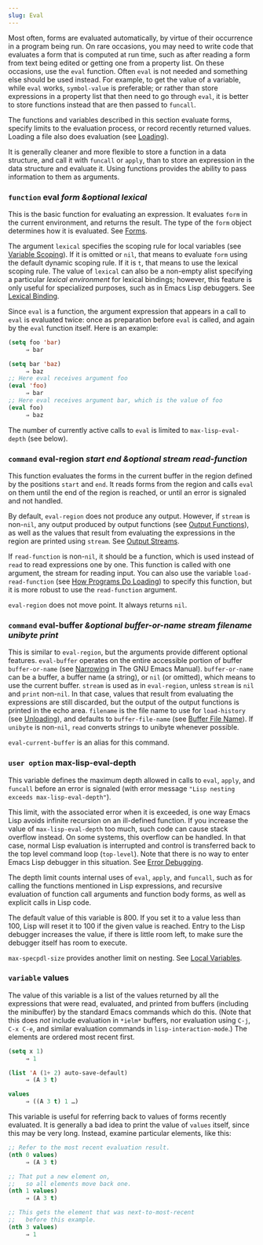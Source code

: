 ```yaml
---
slug: Eval
---
```


Most often, forms are evaluated automatically, by virtue of their occurrence in a program being run. On rare occasions, you may need to write code that evaluates a form that is computed at run time, such as after reading a form from text being edited or getting one from a property list. On these occasions, use the `eval` function. Often `eval` is not needed and something else should be used instead. For example, to get the value of a variable, while `eval` works, `symbol-value` is preferable; or rather than store expressions in a property list that then need to go through `eval`, it is better to store functions instead that are then passed to `funcall`.

The functions and variables described in this section evaluate forms, specify limits to the evaluation process, or record recently returned values. Loading a file also does evaluation (see [Loading](Loading)).

It is generally cleaner and more flexible to store a function in a data structure, and call it with `funcall` or `apply`, than to store an expression in the data structure and evaluate it. Using functions provides the ability to pass information to them as arguments.

### <span className="tag function">`function`</span> **eval** *form \&optional lexical*

This is the basic function for evaluating an expression. It evaluates `form` in the current environment, and returns the result. The type of the `form` object determines how it is evaluated. See [Forms](Forms).

The argument `lexical` specifies the scoping rule for local variables (see [Variable Scoping](Variable-Scoping)). If it is omitted or `nil`, that means to evaluate `form` using the default dynamic scoping rule. If it is `t`, that means to use the lexical scoping rule. The value of `lexical` can also be a non-empty alist specifying a particular *lexical environment* for lexical bindings; however, this feature is only useful for specialized purposes, such as in Emacs Lisp debuggers. See [Lexical Binding](Lexical-Binding).

Since `eval` is a function, the argument expression that appears in a call to `eval` is evaluated twice: once as preparation before `eval` is called, and again by the `eval` function itself. Here is an example:

```lisp
(setq foo 'bar)
     ⇒ bar
```

```lisp
(setq bar 'baz)
     ⇒ baz
;; Here eval receives argument foo
(eval 'foo)
     ⇒ bar
;; Here eval receives argument bar, which is the value of foo
(eval foo)
     ⇒ baz
```

The number of currently active calls to `eval` is limited to `max-lisp-eval-depth` (see below).

### <span className="tag command">`command`</span> **eval-region** *start end \&optional stream read-function*

This function evaluates the forms in the current buffer in the region defined by the positions `start` and `end`. It reads forms from the region and calls `eval` on them until the end of the region is reached, or until an error is signaled and not handled.

By default, `eval-region` does not produce any output. However, if `stream` is non-`nil`, any output produced by output functions (see [Output Functions](Output-Functions)), as well as the values that result from evaluating the expressions in the region are printed using `stream`. See [Output Streams](Output-Streams).

If `read-function` is non-`nil`, it should be a function, which is used instead of `read` to read expressions one by one. This function is called with one argument, the stream for reading input. You can also use the variable `load-read-function` (see [How Programs Do Loading](Definition-of-load_002dread_002dfunction)) to specify this function, but it is more robust to use the `read-function` argument.

`eval-region` does not move point. It always returns `nil`.

### <span className="tag command">`command`</span> **eval-buffer** *\&optional buffer-or-name stream filename unibyte print*

This is similar to `eval-region`, but the arguments provide different optional features. `eval-buffer` operates on the entire accessible portion of buffer `buffer-or-name` (see [Narrowing](https://www.gnu.org/software/emacs/manual/html_mono/emacs.html#Narrowing) in The GNU Emacs Manual). `buffer-or-name` can be a buffer, a buffer name (a string), or `nil` (or omitted), which means to use the current buffer. `stream` is used as in `eval-region`, unless `stream` is `nil` and `print` non-`nil`. In that case, values that result from evaluating the expressions are still discarded, but the output of the output functions is printed in the echo area. `filename` is the file name to use for `load-history` (see [Unloading](Unloading)), and defaults to `buffer-file-name` (see [Buffer File Name](Buffer-File-Name)). If `unibyte` is non-`nil`, `read` converts strings to unibyte whenever possible.

`eval-current-buffer` is an alias for this command.

### <span className="tag useroption">`user option`</span> **max-lisp-eval-depth**

This variable defines the maximum depth allowed in calls to `eval`, `apply`, and `funcall` before an error is signaled (with error message `"Lisp nesting exceeds max-lisp-eval-depth"`).

This limit, with the associated error when it is exceeded, is one way Emacs Lisp avoids infinite recursion on an ill-defined function. If you increase the value of `max-lisp-eval-depth` too much, such code can cause stack overflow instead. On some systems, this overflow can be handled. In that case, normal Lisp evaluation is interrupted and control is transferred back to the top level command loop (`top-level`). Note that there is no way to enter Emacs Lisp debugger in this situation. See [Error Debugging](Error-Debugging).

The depth limit counts internal uses of `eval`, `apply`, and `funcall`, such as for calling the functions mentioned in Lisp expressions, and recursive evaluation of function call arguments and function body forms, as well as explicit calls in Lisp code.

The default value of this variable is 800. If you set it to a value less than 100, Lisp will reset it to 100 if the given value is reached. Entry to the Lisp debugger increases the value, if there is little room left, to make sure the debugger itself has room to execute.

`max-specpdl-size` provides another limit on nesting. See [Local Variables](Definition-of-max_002dspecpdl_002dsize).

### <span className="tag variable">`variable`</span> **values**

The value of this variable is a list of the values returned by all the expressions that were read, evaluated, and printed from buffers (including the minibuffer) by the standard Emacs commands which do this. (Note that this does *not* include evaluation in `*ielm*` buffers, nor evaluation using `C-j`, `C-x C-e`, and similar evaluation commands in `lisp-interaction-mode`.) The elements are ordered most recent first.

```lisp
(setq x 1)
     ⇒ 1
```

```lisp
(list 'A (1+ 2) auto-save-default)
     ⇒ (A 3 t)
```

```lisp
values
     ⇒ ((A 3 t) 1 …)
```

This variable is useful for referring back to values of forms recently evaluated. It is generally a bad idea to print the value of `values` itself, since this may be very long. Instead, examine particular elements, like this:

```lisp
;; Refer to the most recent evaluation result.
(nth 0 values)
     ⇒ (A 3 t)
```

```lisp
;; That put a new element on,
;;   so all elements move back one.
(nth 1 values)
     ⇒ (A 3 t)
```

```lisp
;; This gets the element that was next-to-most-recent
;;   before this example.
(nth 3 values)
     ⇒ 1
```
